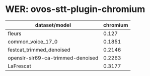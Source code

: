 
# WER: ovos-stt-plugin-chromium
|dataset/model|chromium|
|-|-|
| fleurs | 0.127 |
| common_voice_17_0 | 0.1851 |
| festcat_trimmed_denoised | 0.2146 |
| openslr-slr69-ca-trimmed-denoised | 0.2263 |
| LaFrescat | 0.3177 |